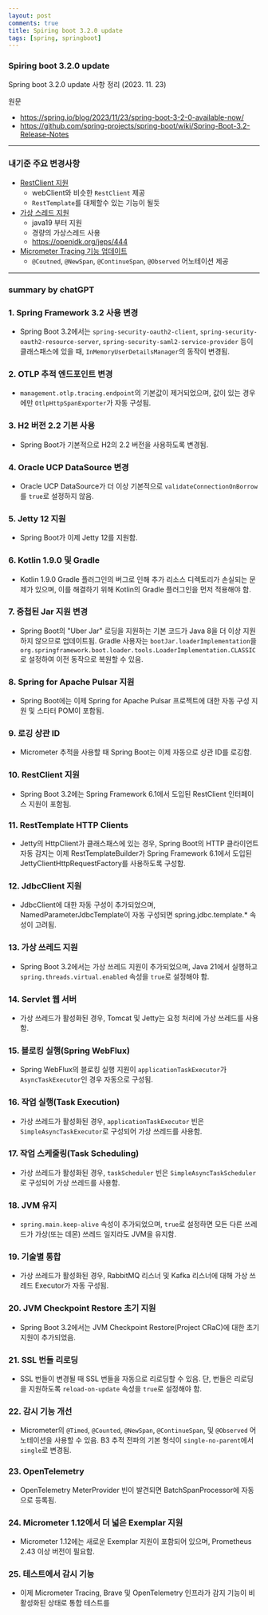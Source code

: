 ```yaml
---
layout: post
comments: true
title: Spiring boot 3.2.0 update
tags: [spring, springboot]
---
```


### Spiring boot 3.2.0 update  

Spring boot 3.2.0 update 사항 정리 (2023. 11. 23)

원문 
- https://spring.io/blog/2023/11/23/spring-boot-3-2-0-available-now/
- https://github.com/spring-projects/spring-boot/wiki/Spring-Boot-3.2-Release-Notes

---

### 내기준 주요 변경사항

- [RestClient 지원](hhttps://github.com/spring-projects/spring-boot/wiki/Spring-Boot-3.2-Release-Notes#restclient-support)
    - webClient와 비슷한 `RestClient` 제공
    - `RestTemplate`를 대체할수 있는 기능이 될듯
- [가상 스레드 지원](https://github.com/spring-projects/spring-boot/wiki/Spring-Boot-3.2-Release-Notes#support-for-virtual-threads)
    - java19 부터 지원
    - 경량의 가상스레드 사용
    - https://openjdk.org/jeps/444
- [Micrometer Tracing 기능 업데이트](https://github.com/spring-projects/spring-boot/wiki/Spring-Boot-3.2-Release-Notes#observability-improvements)
    - `@Coutned`, `@NewSpan`, `@ContinueSpan`, `@Observed` 어노테이션 제공


---

### summary by chatGPT

### 1. Spring Framework 3.2 사용 변경
- Spring Boot 3.2에서는 `spring-security-oauth2-client`, `spring-security-oauth2-resource-server`, `spring-security-saml2-service-provider` 등이 클래스패스에 있을 때, `InMemoryUserDetailsManager`의 동작이 변경됨.

### 2. OTLP 추적 엔드포인트 변경
- `management.otlp.tracing.endpoint`의 기본값이 제거되었으며, 값이 있는 경우에만 `OtlpHttpSpanExporter`가 자동 구성됨.

### 3. H2 버전 2.2 기본 사용
- Spring Boot가 기본적으로 H2의 2.2 버전을 사용하도록 변경됨.

### 4. Oracle UCP DataSource 변경
- Oracle UCP DataSource가 더 이상 기본적으로 `validateConnectionOnBorrow`를 `true`로 설정하지 않음.

### 5. Jetty 12 지원
- Spring Boot가 이제 Jetty 12를 지원함.

### 6. Kotlin 1.9.0 및 Gradle
- Kotlin 1.9.0 Gradle 플러그인의 버그로 인해 추가 리소스 디렉토리가 손실되는 문제가 있으며, 이를 해결하기 위해 Kotlin의 Gradle 플러그인을 먼저 적용해야 함.

### 7. 중첩된 Jar 지원 변경
- Spring Boot의 "Uber Jar" 로딩을 지원하는 기본 코드가 Java 8을 더 이상 지원하지 않으므로 업데이트됨. Gradle 사용자는 `bootJar.loaderImplementation`을 `org.springframework.boot.loader.tools.LoaderImplementation.CLASSIC`로 설정하여 이전 동작으로 복원할 수 있음.

### 8. Spring for Apache Pulsar 지원
- Spring Boot에는 이제 Spring for Apache Pulsar 프로젝트에 대한 자동 구성 지원 및 스타터 POM이 포함됨.

### 9. 로깅 상관 ID
- Micrometer 추적을 사용할 때 Spring Boot는 이제 자동으로 상관 ID를 로깅함.

### 10. RestClient 지원
- Spring Boot 3.2에는 Spring Framework 6.1에서 도입된 RestClient 인터페이스 지원이 포함됨.

### 11. RestTemplate HTTP Clients
- Jetty의 HttpClient가 클래스패스에 있는 경우, Spring Boot의 HTTP 클라이언트 자동 감지는 이제 RestTemplateBuilder가 Spring Framework 6.1에서 도입된 JettyClientHttpRequestFactory를 사용하도록 구성함.

### 12. JdbcClient 지원
- JdbcClient에 대한 자동 구성이 추가되었으며, NamedParameterJdbcTemplate이 자동 구성되면 spring.jdbc.template.* 속성이 고려됨.

### 13. 가상 쓰레드 지원
- Spring Boot 3.2에서는 가상 쓰레드 지원이 추가되었으며, Java 21에서 실행하고 `spring.threads.virtual.enabled` 속성을 `true`로 설정해야 함.

### 14. Servlet 웹 서버
- 가상 쓰레드가 활성화된 경우, Tomcat 및 Jetty는 요청 처리에 가상 쓰레드를 사용함.

### 15. 블로킹 실행(Spring WebFlux)
- Spring WebFlux의 블로킹 실행 지원이 `applicationTaskExecutor`가 `AsyncTaskExecutor`인 경우 자동으로 구성됨.

### 16. 작업 실행(Task Execution)
- 가상 쓰레드가 활성화된 경우, `applicationTaskExecutor` 빈은 `SimpleAsyncTaskExecutor`로 구성되어 가상 쓰레드를 사용함.

### 17. 작업 스케줄링(Task Scheduling)
- 가상 쓰레드가 활성화된 경우, `taskScheduler` 빈은 `SimpleAsyncTaskScheduler`로 구성되어 가상 쓰레드를 사용함.

### 18. JVM 유지
- `spring.main.keep-alive` 속성이 추가되었으며, `true`로 설정하면 모든 다른 쓰레드가 가상(또는 데몬) 쓰레드 일지라도 JVM을 유지함.

### 19. 기술별 통합
- 가상 쓰레드가 활성화된 경우, RabbitMQ 리스너 및 Kafka 리스너에 대해 가상 쓰레드 Executor가 자동 구성됨.

### 20. JVM Checkpoint Restore 초기 지원
- Spring Boot 3.2에서는 JVM Checkpoint Restore(Project CRaC)에 대한 초기 지원이 추가되었음.

### 21. SSL 번들 리로딩
- SSL 번들이 변경될 때 SSL 번들을 자동으로 리로딩할 수 있음. 단, 번들은 리로딩을 지원하도록 `reload-on-update` 속성을 `true`로 설정해야 함.

### 22. 감시 기능 개선
- Micrometer의 `@Timed`, `@Counted`, `@NewSpan`, `@ContinueSpan`, 및 `@Observed` 어노테이션을 사용할 수 있음. B3 추적 전파의 기본 형식이 `single-no-parent`에서 `single`로 변경됨.

### 23. OpenTelemetry
- OpenTelemetry MeterProvider 빈이 발견되면 BatchSpanProcessor에 자동으로 등록됨.

### 24. Micrometer 1.12에서 더 넓은 Exemplar 지원
- Micrometer 1.12에는 새로운 Exemplar 지원이 포함되어 있으며, Prometheus 2.43 이상 버전이 필요함.

### 25. 테스트에서 감시 기능
- 이제 Micrometer Tracing, Brave 및 OpenTelemetry 인프라가 감지 기능이 비활성화된 상태로 통합 테스트를
